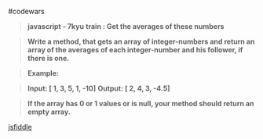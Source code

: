 #codewars

>**javascript - 7kyu**
>**train : Get the averages of these numbers**

>**Write a method, that gets an array of integer-numbers and return an array of the averages of each integer-number and his follower, if there is one.**

>**Example:**

>**Input:  [ 1, 3, 5, 1, -10]**
>**Output:  [ 2, 4, 3, -4.5]**

>**If the array has 0 or 1 values or is null, your method should return an empty array.**



[jsfiddle](http://jsfiddle.net/SW_Yoon/hntsgLuq/3/embed/js,html,css,result/dark)
